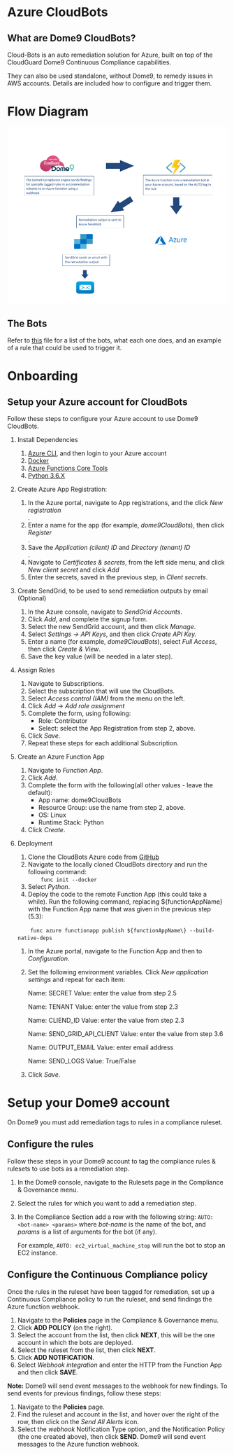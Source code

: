 # Azure CloudBots


## What are Dome9 CloudBots?

Cloud-Bots is an auto remediation solution for Azure, built on top of the
CloudGuard Dome9 Continuous Compliance capabilities.

They can also be used standalone, without Dome9, to remedy issues in AWS
accounts. Details are included how to configure and trigger them.

# Flow Diagram

![Flow Diagram](docs/pictures/Azure-CloudBots-Flow-Diagram.png)

## The Bots

Refer to [this](HttpTrigger/bots/Bots.md) file for a list of the bots, what each one
does, and an example of a rule that could be used to trigger it.

# Onboarding

## Setup your Azure account for CloudBots

Follow these steps to configure your Azure account to use Dome9 CloudBots.

1. Install Dependencies<br />
    1.  [Azure CLI](https://docs.microsoft.com/en-us/cli/azure/install-azure-cli?view=azure-cli-latest), and then login to your Azure account<br />
    1.  [Docker](https://www.docker.com)<br />
    1.  [Azure Functions Core Tools](https://github.com/Azure/azure-functions-core-tools)<br />
    1.  [Python 3.6.X](https://www.python.org/)<br />
    
1. Create Azure App Registration:<br />
    1. In the Azure portal, navigate to App registrations, and the click *New registration*<br />.
    1. Enter a name for the app (for example, *dome9CloudBots*), then click *Register*<br />.
    1. Save the *Application (client) ID* and *Directory (tenant) ID*<br />.
    1. Navigate to *Certificates & secrets*, from the left side menu, and click *New client secret*  and click *Add*<br />
    1. Enter the secrets, saved in the previous step, in *Client secrets*. <br />

1. Create SendGrid, to be used to send remediation outputs by email (Optional)<br />
    1. In the Azure console, navigate to *SendGrid Accounts*.<br />
    1. Click *Add*, and complete the signup form.<br />
    1. Select the new SendGrid account, and then click *Manage*.<br />
    1. Select *Settings -> API Keys*, and then click *Create API Key.*<br />
    1. Enter a name (for example, *dome9CloudBots*), select *Full Access*, then click *Create & View*.<br />
    1. Save the key value (will be needed in a later step).<br />

1. Assign Roles<br />
    1. Navigate to Subscriptions.<br />
    1. Select the subscription that will use the CloudBots.<br />
    1. Select *Access control (IAM)* from the menu on the left.<br />
    1. Click *Add* -> *Add role assignment*<br />
    1. Complete the form, using following:<br />
        - Role: Contributor<br />
        - Select: select the App Registration from step 2, above.<br />
    1. Click *Save*.<br />
    1. Repeat these steps for each additional Subscription.<br />

1. Create an Azure Function App<br />
    1. Navigate to *Function App*.<br />
    1. Click *Add*.<br />
    1. Complete the form with the following(all other values - leave the default): <br />
        - App name: dome9CloudBots<br />
        - Resource Group: use the name from step 2, above.<br />
        - OS: Linux<br />
        - Runtime Stack: Python<br />
    1. Click *Create*.<br />
    
1. Deployment<br />
    1. Clone the CloudBots Azure code from [GitHub](https://github.com/Dome9/cloud-bots-azure)<br />
    1. Navigate to the locally cloned CloudBots directory and run the following command:<br />
    ```     func init --docker    ```
    1. Select *Python*.<br />
    1. Deploy the code to the remote Function App (this could take a while). Run the following command, replacing $\{functionAppName}  with the Function App name that was given in the previous step (5.3):
	
    ```     func azure functionapp publish ${functionAppName\} --build-native-deps  	```
	
    1. In the Azure portal, navigate to the Function App and then to *Configuration*.<br />
    1. Set the following environment variables.  Click *New application settings* and repeat for each item:<br />
    
       Name: SECRET
       Value: enter the value from step 2.5
          
       Name: TENANT
       Value: enter the value from step 2.3
                
       Name: CLIEND_ID
       Value: enter the value from step 2.3

       Name: SEND_GRID_API_CLIENT
       Value: enter the value from step 3.6
	   
       Name: OUTPUT_EMAIL
       Value: enter email address          
          
       Name: SEND_LOGS
       Value: True/False
     1. Click *Save*.       
          
# Setup your Dome9 account

On Dome9 you must add remediation tags to rules in a compliance ruleset.

## Configure the rules

Follow these steps in your Dome9 account to tag the compliance rules &
rulesets to use bots as a remediation step.

1.  In the Dome9 console, navigate to the Rulesets page in the
    Compliance & Governance menu.

2.  Select the rules for which you want to add a remediation step.

3.  In the Compliance Section add a row with the following string:
    `AUTO: <bot-name> <params>` where *bot-name* is the name of the bot,
    and *params* is a list of arguments for the bot (if any).
    
    For example, `AUTO: ec2_virtual_machine_stop` will run the bot to stop an
    EC2 instance.

## Configure the Continuous Compliance policy

Once the rules in the ruleset have been tagged for remediation, set up a
Continuous Compliance policy to run the ruleset, and send findings the Azure function webhook.

1.  Navigate to the **Policies** page in the Compliance & Governance
    menu.
2.  Click **ADD POLICY** (on the right).
3.  Select the account from the list, then click **NEXT**, this will be the one account in which the bots are deployed.
4.  Select the ruleset from the list, then click **NEXT**.
5.  Click **ADD NOTIFICATION**.
6.  Select *Webhook integration* and enter the HTTP from the Function App and then click **SAVE**.

**Note:** Dome9 will send event messages to the webhook for new findings. To
send events for previous findings, follow these steps:

1.  Navigate to the **Policies** page.
2.  Find the ruleset and account in the list, and hover over the right
    of the row, then click on the *Send All Alerts* icon.
3.  Select the *webhook* Notification Type option, and the Notification
    Policy (the one created above), then click **SEND**. Dome9 will send
    event messages to the Azure function webhook.

